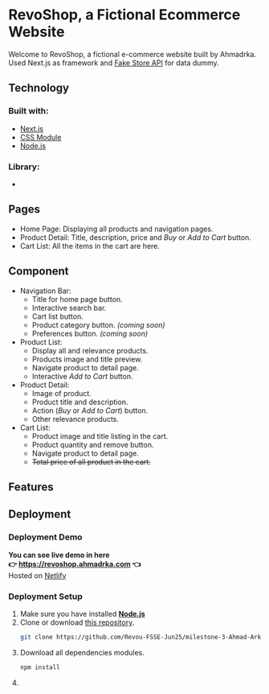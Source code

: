 # RevoShop, a Fictional Ecommerce Website
Welcome to RevoShop, a fictional e-commerce website built by Ahmadrka. Used Next.js as framework and [Fake Store API](https://react-hook-form.com) for data dummy.

## Technology
### Built with:
- [Next.js](https://nextjs.org/)
- [CSS Module](https://www.google.com/search?q=css+modules)
- [Node.js](https://nodejs.org/)

### Library:
- 


## Pages
- Home Page: Displaying all products and navigation pages.
- Product Detail: Title, description, price and _Buy_ or _Add to Cart_ button.
- Cart List: All the items in the cart are here.


## Component
- Navigation Bar:
  - Title for home page button.
  - Interactive search bar.
  - Cart list button.
  - Product category button. _(coming soon)_
  - Preferences button. _(coming soon)_
- Product List:
  - Display all and relevance products.
  - Products image and title preview.
  - Navigate product to detail page.
  - Interactive _Add to Cart_ button.
- Product Detail:
  - Image of product.
  - Product title and description.
  - Action (_Buy_ or _Add to Cart_) button.
  - Other relevance products.
 - Cart List:
   - Product image and title listing in the cart.
   - Product quantity and remove button.
   - Navigate product to detail page.
   - ~~Total price of all product in the cart.~~


## Features
### 


## Deployment
### Deployment Demo
**You can see live demo in here**<br>
**👉 https://revoshop.ahmadrka.com 👈**<br>
Hosted on [Netlify](https://netlify.com)

### Deployment Setup
1. Make sure you have installed [**Node.js**](https://nodejs.org/)
2. Clone or download [this repository](https://github.com/Revou-FSSE-Jun25/milestone-3-Ahmad-Arkan).
	```bash
	git clone https://github.com/Revou-FSSE-Jun25/milestone-3-Ahmad-Arkan.git
	```
3. Download all dependencies modules.
	```bash
	npm install
	```
4. 